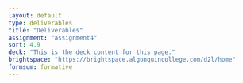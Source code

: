 ```yaml
---
layout: default
type: deliverables
title: "Deliverables"
assignment: "assignment4"
sort: 4.9
deck: "This is the deck content for this page."
brightspace: "https://brightspace.algonquincollege.com/d2l/home"
formsum: formative
---
```

